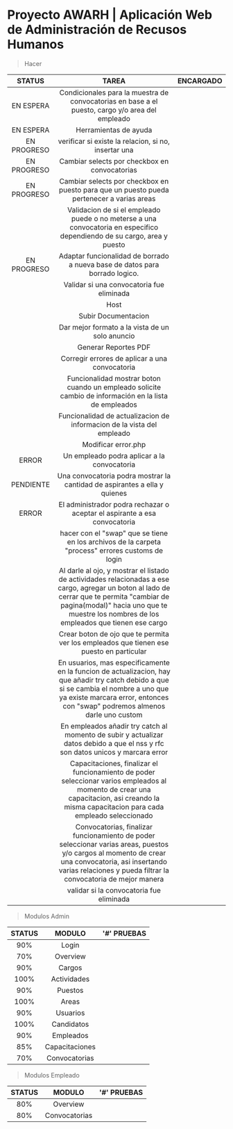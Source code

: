 # Proyecto AWARH | Aplicación Web de Administración de Recusos Humanos




> Hacer

| STATUS | TAREA | ENCARGADO |
| :---: | :---: | :---: |
|EN ESPERA| Condicionales para la muestra de convocatorias en base a el puesto, cargo y/o area del empleado | |
|EN ESPERA| Herramientas de ayuda | |
|EN PROGRESO| verificar si existe la relacion, si no, insertar una | |
|EN PROGRESO| Cambiar selects por checkbox en convocatorias | |
|EN PROGRESO| Cambiar selects por checkbox en puesto para que un puesto pueda pertenecer a varias areas | |
| | Validacion de si el empleado puede o no meterse a una convocatoria en especifico dependiendo de su cargo, area y puesto | |
|EN PROGRESO| Adaptar funcionalidad de borrado a nueva base de datos para borrado logico. | |
| | Validar si una convocatoria fue eliminada | |
| | Host | |
| | Subir Documentacion | |
| | Dar mejor formato a la vista de un solo anuncio | | 
| | Generar Reportes PDF | |
| | Corregir errores de aplicar a una convocatoria | |
| | Funcionalidad mostrar boton cuando un empleado solicite cambio de información en la lista de empleados | |
| | Funcionalidad de actualizacion de informacion de la vista del empleado | |
| | Modificar error.php | |
|ERROR| Un empleado podra aplicar a la convocatoria | |
|PENDIENTE| Una convocatoria podra mostrar la cantidad de aspirantes a ella y quienes | |
|ERROR| El administrador podra rechazar o aceptar el aspirante a esa convocatoria | |
| | hacer con el "swap" que se tiene en los archivos de la carpeta "process" errores customs de login| |
| | Al darle al ojo, y mostrar el listado de actividades relacionadas a ese cargo, agregar un boton al lado de cerrar que te permita "cambiar de pagina(modal)" hacia uno que te muestre los nombres de los empleados que tienen ese cargo | |
| | Crear boton de ojo que te permita ver los empleados que tienen ese puesto en particular | |
| | En usuarios, mas especificamente en la funcion de actualizacion, hay que añadir try catch debido a que si se cambia el nombre a uno que ya existe marcara error, entonces con "swap" podremos almenos darle uno custom | |
| | En empleados añadir try catch al momento de subir y actualizar datos debido a que el nss y rfc son datos unicos y marcara error | |
| | Capacitaciones, finalizar el funcionamiento de poder seleccionar varios empleados al momento de crear una capacitacion, asi creando la misma capacitacion para cada empleado seleccionado | |
| | Convocatorias, finalizar funcionamiento de poder seleccionar varias areas, puestos y/o cargos al momento de crear una convocatoria, asi insertando varias relaciones y pueda filtrar la convocatoria de mejor manera | |
| | validar si la convocatoria fue eliminada | |



> Modulos Admin

| STATUS | MODULO | '#' PRUEBAS  |
| :---: | :---: | :---: |
| 90% | Login | |
| 70% | Overview | |
| 90% | Cargos | |
| 100% | Actividades | |
| 90% | Puestos | |
| 100% | Areas | |
| 90% | Usuarios | |
| 100% | Candidatos
| 90% | Empleados | |
| 85% | Capacitaciones | |
| 70% | Convocatorias | |

> Modulos Empleado

| STATUS | MODULO | '#' PRUEBAS  |
| :---: | :---: | :---: |
| 80% | Overview | |
| 80% | Convocatorias | |